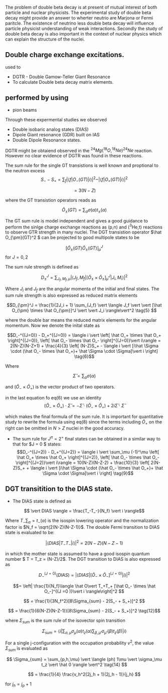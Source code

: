 The problem of double beta decay is at present of mutual interest of both particle and nuclear physicists. The experimental study of double beta decay might provide an answer to wherter neutrio are Marjona or Fermi paritcle. The existence of neutrino less double beta decay will influence particle physicist understanding of weak interactions. Secondly the study of double beta decay is also important in the context of nuclear physics which can explain the structure of the nuclei.

## Double charge exchange excitations.
used to 
* DGTR - Double Gamow-Teller Giant Resonance
* To calculate Double beta decay matrix elements.


## performed by using
* pion beams

Through these expermental studies we observed
* Double isobaric analog states (DIAS)
* Dipole Giant resonance (GDR) built on IAS
* Double Dipole Resonance states.

DGTR might be obtaiend observed in the $^{24}Mg(^{18}O, ^{18}Ne) ^{24}Ne$ reaction. However no clear evidence of DGTR was found in these reactions. 

The sum rule for the single GT transistions is well known and proptional to the neutron excess
$$ S_- - S_+ = \sum_f \vert \langle f\vert O_-(GT)\vert i\rangle\vert^2 -  \vert \langle f\vert O_+(GT)\vert i\rangle\vert^2$$

$$ = 3(N-Z) \tag{1}$$

where the GT transistion operators reads as

$$  \hat O_{\pm} (GT) = \sum_{\alpha} \sigma(\alpha) t_{\pm}(\alpha) \tag{2}$$

The GT sum rule is model independent and gives a good guidance to perform the sinlge charge exchange reactions as (p,n) and ($^3$He,t) reactions to observe GTR strength in many nuclei. 
The DGT transistion operator $\hat O_{\pm}(GT)^2 $ can be projected to good multipole states to be 

$$ [\hat O_{\pm}(GT) \hat O_{\pm}(GT)]^J_\mu  $$ for $J = 0,2 \tag{3}$

The sum rule strength is defined as

$$ D_{\pm}^J = \sum_{J_f, M_f, \mu} \vert \langle J_f, M_f \vert[{\hat O_{\pm }}\times \hat O_{\pm}]^J_{\mu} \vert J_i, M_i\rangle \vert^2  \tag{4}$$

Where $J_i$ and $J_f$ are the angular momenta of the initial and final states. The sum rule strength is also expressed as reduced matrix elements

$$D_{\pm}^J = \frac{1}{2J_i + 1} \sum_{J_f} \vert \langle J_f \vert \vert [\hat O_{\pm} \times \hat O_{\pm}]^J \vert \vert J_i \rangle\vert^2 \tag{5} $$

where the double bar means the reduced matrix elements for the angular momentum.  Now we denote the inital state as

$$D_-^{(J=0)} - D_+^{(J=0)} = \langle i \vert \left[ \hat O_+ \times \hat O_+ \right]^{(J=0)}, \left[ \hat O_- \times \hat O_- \right]^{(J=0)}\vert i\rangle = 2(N-Z)(N-Z+1) + \frac{4}{3} \left[ (N-Z)S_+ - \langle i \vert [i\hat \Sigma \cdot (\hat O_- \times \hat O_+)+ \hat \Sigma \cdot \Sigma]\vert i \right]  \tag{6}$$

Where

$$\hat \Sigma = \sum_{\alpha} \sigma(\alpha)\tag{7}$$

and $(\hat O_-  \times \hat O _+ )$ is the vector product of two operators. 

in the last equation fo eq(6) we use an identity 
$$(\hat O_- \times \hat O_+) \cdot  \hat \Sigma = -\hat \Sigma \cdot (\hat O_- \times \hat O_+ ) + 2i \hat \Sigma \cdot  \hat \Sigma \tag{8}$$

which makes the final formula of the sum rule. It is important for quantitative study to rewrite the formula using eq(8) since the terms including $\hat O_+$ on the right can be omitted in $N \gt Z$ nuclei in the good accuracy. 
* The sum rule for $J^\pi = 2^+$ final states can be obtained in a similar way to that for $J = 0 $ states:
$$D_-^{(J=2)} - D_+^{(J=2)} = \langle i \vert \sum_\mu (-1)^\mu \left[ \hat O_+ \times \hat O_+ \right]^{(J=2)}, \left[ \hat O_- \times \hat O_- \right]^{(J=2)}\vert i\rangle = 10(N-Z)(N-Z-2) + \frac{10}{3} \left[ 2(N-Z)S_+ + \langle i \vert [i\hat \Sigma \cdot (\hat O_- \times \hat O_+)+ \hat \Sigma \cdot \Sigma]\vert i \right]  \tag{9}$$





## DGT transitition to the DIAS state.
* The DIAS state is defined as

$$ \vert DIAS \rangle = \frac{T_-T_-}{N_f} \vert i \rangle$$

Where $T_- \sum_\alpha = t_-(\alpha)$ is the isospin lowering operator and the normalization factor is $N_f = \sqrt{2(N-Z)(N-Z-1)}$. The double Fermi transition to DIAS state is evaluated to be:

$$\vert \langle DIAS \vert T_- T_- \vert i \rangle \vert^2 =  2(N-Z)(N-Z-1) \tag{11}$$


in which the mother state is assumed to have a good isospin quantum number $ T = T_z = (N-Z)/2$. The DGT transition to DIAS is also expressed as

$$ D_-^{(J=0)}(DIAS) = \left| \langle DIAS \vert [\hat O_- \times \hat O_-]^{(J=0)} \vert i\rangle\right|^2
$$

$$= \left| \frac{1}{N_f}\langle \hat O\vert T_+T_+ [\hat O_- \times \hat O_-]^{(J =0 )}\vert i \rangle\right|^2
$$

$$ = \frac{1}{3N_f^2}[8\Sigma_{sum} - 2(S_- + S_+)]^2
$$

$$ = \frac{1}{6(N-Z)(N-Z-1)}[8\Sigma_{sum} - 2(S_- + S_+)]^2 \tag{12}$$

where $\Sigma_{sum}$ is the sum rule of the isovector spin transition

$$ \Sigma_{sum} = \langle i\vert \sum_{\alpha, \mu} \sigma_{\mu}(\alpha)t_z(\alpha) \sum_{\beta, \mu'} \sigma_{\mu'}(\beta) t_z(\beta)\vert i \rangle \tag{13}
$$

For a single j-configuration  with the occupation probability $v^2$, the value $\Sigma_{sum}$ is evaluated as

$$
\Sigma_{sum} = \sum_{p,h,\mu} \vert \langle (ph) 1\mu \vert \sigma_\mu t_z \vert \hat 0 \rangle \vert^2 \tag{14}
$$

$$
= \frac{1}{4} \frac{v_h^2(2j_h + 1)(2j_h - 1)}{j_h} 
$$

for $j_h = j_p + 1$

